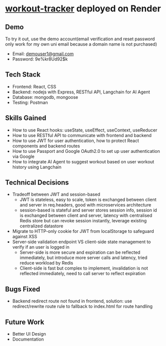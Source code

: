 # [workout-tracker](https://workout-tracker-frontend-1gjy.onrender.com/) deployed on Render

## Demo
To try it out, use the demo account(email verification and reset password only work for my own uni email because a domain name is not purchased)
- Email: demouser1@gmail.com
- Password: 9e%kr8Ud92$k

## Tech Stack
* Frontend: React, CSS
* Backend: nodejs with Express, RESTful API, Langchain for AI Agent
* Database: mongodb, mongoose
* Testing: Postman

## Skills Gained
* How to use React hooks: useState, useEffect, useContext, useReducer
* How to use RESTful API to communicate with frontend and backend
* How to use JWT for user authentication, how to protect React components and backend routes
* How to use Passport and Google OAuth2.0 to set up user authentication via Google
* How to integrate AI Agent to suggest workout based on user workout history using Langchain

## Technical Decisions
* Tradeoff between JWT and session-based
  - JWT is stateless, easy to scale, token is exchanged between client and server in req.headers, good with microservices architecture
  - session-based is stateful and server stores session info, session id is exchanged between client and server, latency with centralised Redis store but can revoke session instantly, leverage existing centralized datastore
* Migrate to HTTP-only cookie for JWT from localStorage to safeguard against XSS
* Server-side validation endpoint VS client-side state management to verify if an user is logged in
  - Server-side is more secure and expiration can be reflected immediately, but introduce more server calls and latency, tried reduce workload by Redis
  - Client-side is fast but complex to implement, invalidation is not reflected immediately, need to call server to reflect expiration
 
## Bugs Fixed
* Backend redirect route not found in frontend, solution: use redirect/rewrite route rule to fallback to index.html for route handling

## Future Work
* Better UI Design
* Documentation



